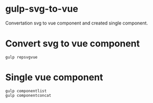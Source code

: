 # gulp-svg-to-vue
Convertation svg to vue component and created single component.

# Convert svg to vue component
```
gulp repsvgvue
```
# Single vue component
```
gulp componentlist
gulp componentconcat
```
